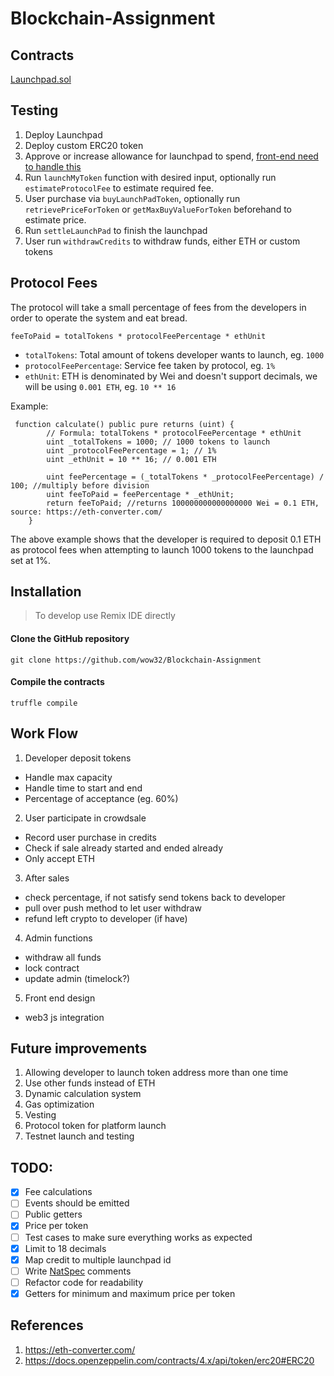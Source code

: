 # Blockchain-Assignment

## Contracts

[Launchpad.sol](contracts/Launchpad.sol)

## Testing
1. Deploy Launchpad
1. Deploy custom ERC20 token
2. Approve or increase allowance for launchpad to spend, [front-end need to handle this](https://ethereum.stackexchange.com/a/112191)
3. Run `launchMyToken` function with desired input, optionally run `estimateProtocolFee` to estimate required fee.
4. User purchase via `buyLaunchPadToken`, optionally run `retrievePriceForToken` or `getMaxBuyValueForToken` beforehand to estimate price.
5. Run `settleLaunchPad` to finish the launchpad
6. User run `withdrawCredits` to withdraw funds, either ETH or custom tokens

## Protocol Fees
The protocol will take a small percentage of fees from the developers in order to operate the system and eat bread.
``` solidity
feeToPaid = totalTokens * protocolFeePercentage * ethUnit
```
- `totalTokens`: Total amount of tokens developer wants to launch, eg. `1000`
- `protocolFeePercentage`: Service fee taken by protocol, eg. `1%`
- `ethUnit`: ETH is denominated by Wei and doesn't support decimals, we will be using `0.001 ETH`, eg. `10 ** 16`

Example:
```solidity
 function calculate() public pure returns (uint) {
        // Formula: totalTokens * protocolFeePercentage * ethUnit
        uint _totalTokens = 1000; // 1000 tokens to launch
        uint _protocolFeePercentage = 1; // 1%
        uint _ethUnit = 10 ** 16; // 0.001 ETH

        uint feePercentage = (_totalTokens * _protocolFeePercentage) / 100; //multiply before division
        uint feeToPaid = feePercentage * _ethUnit;
        return feeToPaid; //returns 100000000000000000 Wei = 0.1 ETH, source: https://eth-converter.com/
    }
```
The above example shows that the developer is required to deposit 0.1 ETH as protocol fees when attempting to launch 1000 tokens to the launchpad set at 1%.


## Installation
> To develop use Remix IDE directly

#### Clone the GitHub repository

```
git clone https://github.com/wow32/Blockchain-Assignment
```

#### Compile the contracts
```
truffle compile
```

## Work Flow
1. Developer deposit tokens 
- Handle max capacity
- Handle time to start and end
- Percentage of acceptance (eg. 60%)

2. User participate in crowdsale
- Record user purchase in credits
- Check if sale already started and ended already
- Only accept ETH

3. After sales
- check percentage, if not satisfy send tokens back to developer 
- pull over push method to let user withdraw
- refund left crypto to developer (if have)

4. Admin functions
- withdraw all funds
- lock contract 
- update admin (timelock?)

5. Front end design
- web3 js integration

## Future improvements
1. Allowing developer to launch token address more than one time
2. Use other funds instead of ETH
3. Dynamic calculation system
4. Gas optimization
5. Vesting 
6. Protocol token for platform launch
7. Testnet launch and testing

## TODO:
- [x] Fee calculations
- [ ] Events should be emitted
- [ ] Public getters
- [x] Price per token
- [ ] Test cases to make sure everything works as expected
- [x] Limit to 18 decimals
- [x] Map credit to multiple launchpad id
- [ ] Write [NatSpec](https://docs.soliditylang.org/en/v0.8.10/natspec-format.html) comments
- [ ] Refactor code for readability
- [x] Getters for minimum and maximum price per token

## References
1. https://eth-converter.com/
2. https://docs.openzeppelin.com/contracts/4.x/api/token/erc20#ERC20

